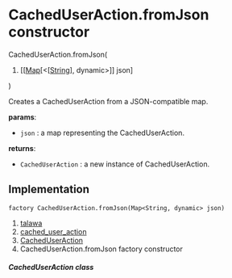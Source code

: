 
<div>

# CachedUserAction.fromJson constructor

</div>


CachedUserAction.fromJson(

1.  [[[Map](https://api.flutter.dev/flutter/dart-core/Map-class.md)[\<[[String](https://api.flutter.dev/flutter/dart-core/String-class.html)],
    dynamic\>]]
    json]

)



Creates a CachedUserAction from a JSON-compatible map.

**params**:

-   `json` : a map representing the CachedUserAction.

**returns**:

-   `CachedUserAction` : a new instance of CachedUserAction.



## Implementation

``` language-dart
factory CachedUserAction.fromJson(Map<String, dynamic> json) 
```







1.  [talawa](../../index.md)
2.  [cached_user_action](../../models_caching_cached_user_action/)
3.  [CachedUserAction](../../models_caching_cached_user_action/CachedUserAction-class.md)
4.  CachedUserAction.fromJson factory constructor

##### CachedUserAction class







